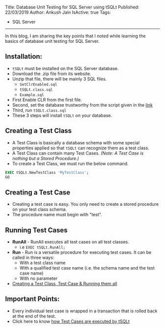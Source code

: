 Title: Database Unit Testing for SQL Server using tSQLt
Published: 22/03/2019
Author: Ankush Jain
IsActive: true
Tags:
  - SQL Server
---
In this blog, I am sharing the key points that I noted while learning the basics of database unit testing for SQL Server.

## Installation:
*   `tSQLt` must be installed on the SQL Server database.
*   Download the .zip file from its website.
*   Unzip that file, there will be mainly 3 SQL files.
    *   `SetClrEnabled.sql`
    *   `tSQLt.class.sql`
    *   `Example.sql`
*   First Enable CLR from the first file.
*   Second, set the database trustworthy from the script given in the [link](https://tsqlt.org/user-guide/quick-start/#InstallToDevDb)
*   Third, run `tSQLt.class.sql`
*   These 3 steps will install `tSQLt` on your database.

## Creating a Test Class
*   A Test Class is basically a database schema with some special properties applied so that `tSQLt` can recognize them as a test class.
*   A Test Class can contain many Test Cases. *(Note: A Test Case is nothing but a Stored Procedure.)*
*   To create a Test Class, we must run the below command. 

```sql
EXEC tSQLt.NewTestClass 'MyTestClass'; 
GO
```

## Creating a Test Case
*   Creating a test case is easy. You only need to create a stored procedure on your test class schema.
*   The procedure name must begin with "test".

## Running Test Cases
*   **RunAll** - RunAll executes all test cases on all test classes. 
    *   i.e `EXEC tSQLt.RunAll;`
*   **Run** - Run is a versatile procedure for executing test cases. It can be called in three ways: 	
    *   With a test class name	
    *   With a qualified test case name (i.e. the schema name and the test    case name)
    *   With no parameter
*   [Creating a Test Class, Test Case & Running them all](https://tsqlt.org/130/creating-and-running-test-cases-in-tsqlt)


## Important Points:
*   Every individual test case is wrapped in a transaction that is rolled back at the end of the test.
*   Click here to know [how Test Cases are executed by tSQLt](https://tsqlt.org/user-guide/test-creation-and-execution/)


                